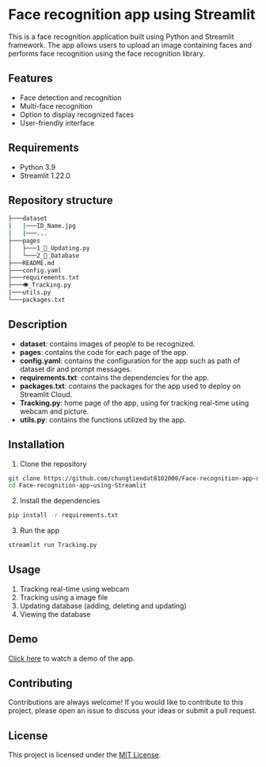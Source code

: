 # Face recognition app using Streamlit

This is a face recognition application built using Python and Streamlit framework. The app allows users to upload an image containing faces and performs face recognition using the face recognition library.

## Features

- Face detection and recognition
- Multi-face recognition
- Option to display recognized faces
- User-friendly interface

## Requirements 
- Python 3.9
- Streamlit 1.22.0

## Repository structure
```bash
├───dataset
|   |───ID_Name.jpg
|   |───...
├───pages
│   ├───1_🔧_Updating.py
│   └───2_💾_Database
├───README.md
├───config.yaml 
├───requirements.txt
├───👁️_Tracking.py
|───utils.py
└───packages.txt
```

## Description
- **dataset**: contains images of people to be recognized.
- **pages**: contains the code for each page of the app.
- **config.yaml**: contains the configuration for the app such as path of dataset dir and prompt messages.
- **requirements.txt**: contains the dependencies for the app.
- **packages.txt**: contains the packages for the app used to deploy on Streamlit Cloud.
- **Tracking.py**: home page of the app, using for tracking real-time using webcam and picture.
- **utils.py**: contains the functions utilized by the app.


## Installation
1. Clone the repository
```bash
git clone https://github.com/chungtiendat8102000/Face-recognition-app-using-Streamlit.git
cd Face-recognition-app-using-Streamlit
```

2. Install the dependencies
```bash
pip install -r requirements.txt
```

3. Run the app
```bash
streamlit run Tracking.py
```

## Usage
1. Tracking real-time using webcam 
2. Tracking using a image file 
3. Updating database (adding, deleting and updating)
4. Viewing the database


## Demo
[Click here](https://chungtiendat8102000-face-recognition-app-using--tracking-9380y2.streamlit.app/) to watch a demo of the app.

## Contributing
Contributions are always welcome! If you would like to contribute to this project, please open an issue to discuss your ideas or submit a pull request.

## License
This project is licensed under the [MIT License](https://opensource.org/licenses/MIT).
